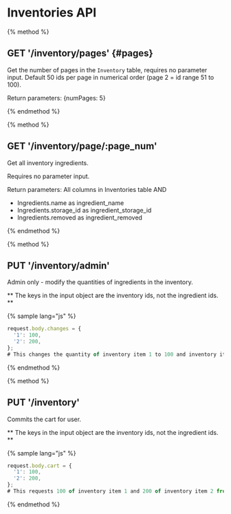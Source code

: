 # Inventories API

{% method %}
## GET '/inventory/pages' {#pages}

Get the number of pages in the `Inventory` table, requires no parameter input. Default 50 ids per page in numerical order (page 2 = id range 51 to 100).

Return parameters:
{numPages: 5}

{% endmethod %}

{% method %}
## GET '/inventory/page/:page_num'

Get all inventory ingredients.

Requires no parameter input.

Return parameters:
All columns in Inventories table AND
- Ingredients.name as ingredient_name
- Ingredients.storage_id as ingredient_storage_id
- Ingredients.removed as ingredient_removed

{% endmethod %}

{% method %}
## PUT '/inventory/admin'

Admin only - modify the quantities of ingredients in the inventory.

** The keys in the input object are the inventory ids, not the ingredient ids. **

{% sample lang="js" %}
```js
request.body.changes = {
  '1': 100,
  '2': 200,
};
# This changes the quantity of inventory item 1 to 100 and inventory item 2 to 200.
```
{% endmethod %}

{% method %}
## PUT '/inventory'

Commits the cart for user.

** The keys in the input object are the inventory ids, not the ingredient ids. **

{% sample lang="js" %}
```js
request.body.cart = {
  '1': 100,
  '2': 200,
};
# This requests 100 of inventory item 1 and 200 of inventory item 2 from the inventory.
```
{% endmethod %}